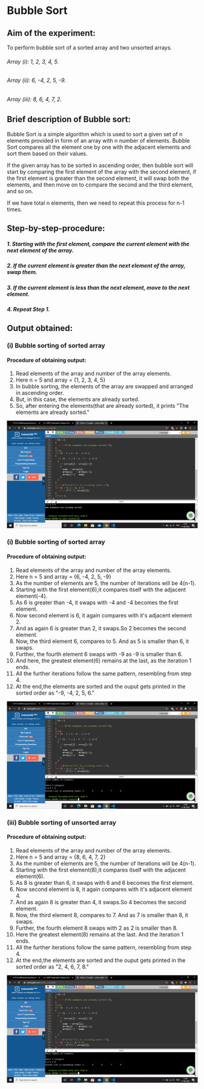 # Bubble Sort
## Aim of the experiment:
To perform bubble sort of a sorted array and two unsorted arrays.
###### Array (i):   1, 2, 3, 4, 5.
###### Array (ii):  6, -4, 2, 5, -9.
###### Array (iii): 8, 6, 4, 7, 2.

## Brief description of Bubble sort:
Bubble Sort is a simple algorithm which is used to sort a given set of n elements provided in form of an array with n number of elements. Bubble Sort compares all the element one by one with the adjacent elements and sort them based on their values.

If the given array has to be sorted in ascending order, then bubble sort will start by comparing the first element of the array with the second element, if the first element is greater than the second element, it will swap both the elements, and then move on to compare the second and the third element, and so on.

If we have total n elements, then we need to repeat this process for n-1 times.

## Step-by-step-procedure:
##### 1. Starting with the first element, compare the current element with the next element of the array.
##### 2. If the current element is greater than the next element of the array, swap them.
##### 3. If the current element is less than the next element, move to the next element. 
##### 4. Repeat Step 1.

## Output obtained:

### (i) Bubble sorting of sorted array
#### Procedure of obtaining output:
1. Read elements of the array and number of the array elements.
2. Here n = 5 and array = {1, 2, 3, 4, 5}
3. In bubble sorting, the elements of the array are swapped and arranged in ascending order.
4. But, in this case, the elements are already sorted.
5. So, after entering the elements(that are already sorted), it prints "The elements are already sorted."

![output](bubblesortoutput1.png)

### (i) Bubble sorting of sorted array
#### Procedure of obtaining output:
1. Read elements of the array and number of the array elements.
2. Here n = 5 and array = {6, -4, 2, 5, -9}
3. As the number of elements are 5, the number of iterations will be 4(n-1).
4. Starting with the first element(6),it compares itself with the adjacent element(-4).
5. As 6 is greater than -4, it swaps with -4 and -4 becomes the first element.
6. Now second element is 6, it again compares with it's adjacent element 2.
7. And as again 6 is greater than 2, it swaps.So 2 becomes the second element.
8. Now, the third element 6, compares to 5. And as 5 is smaller than 6, it swaps.
9. Further, the fourth element 6 swaps with -9 as -9 is smaller than 6.
10. And here, the greatest element(6) remains at the last, as the iteration 1 ends.
11. All the further iterations follow the same pattern, resembling from step 4.
12. At the end,the elements are sorted and the ouput gets printed in the sorted order as "-9, -4, 2, 5, 6."

![output](bubblesortoutput2.png)

### (iii) Bubble sorting of unsorted array
#### Procedure of obtaining output:
1. Read elements of the array and number of the array elements.
2. Here n = 5 and array = {8, 6, 4, 7, 2}
3. As the number of elements are 5, the number of iterations will be 4(n-1).
4. Starting with the first element(8),it compares itself with the adjacent element(6).
5. As 8 is greater than 6, it swaps with 6 and 6 becomes the first element.
6. Now second element is 8, it again compares with it's adjacent element 4.
7. And as again 8 is greater than 4, it swaps.So 4 becomes the second element.
8. Now, the third element 8, compares to 7. And as 7 is smaller than 8, it swaps.
9. Further, the fourth element 8 swaps with 2 as 2 is smaller than 8.
10. Here the greatest element(8) remains at the last. And the iteration 1 ends.
11. All the further iterations follow the same pattern, resembling from step 4.
12. At the end,the elements are sorted and the ouput gets printed in the sorted order as "2, 4, 6, 7, 8."

![output](bubblesortoutput3.png)

